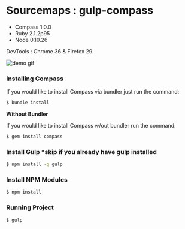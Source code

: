 Sourcemaps : gulp-compass
==========

- Compass 1.0.0
- Ruby 2.1.2p95
- Node 0.10.26

DevTools : Chrome 36 & Firefox 29.

![demo gif](https://dl.dropboxusercontent.com/u/41114960/github/sourcemaps/gulp-compass.gif)

### Installing Compass

If you would like to install Compass via bundler just run the command:

```bash
$ bundle install
```

**Without Bundler**

If you would like to install Compass w/out bundler run the command:

```bash
$ gem install compass
```

### Install Gulp *skip if you already have gulp installed

```bash
$ npm install -g gulp
```

### Install NPM Modules

```bash
$ npm install
```

### Running Project

```bash
$ gulp
```

